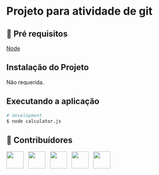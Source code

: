 # Projeto para atividade de git
 
## 🔐 Pré requisitos

<a href="https://nodejs.dev/">Node</a> &nbsp;

## Instalação do Projeto

Não requerida.

## Executando a aplicação

```bash
# development
$ node calculator.js
```

## 🤝 Contribuídores

<a href="https://github.com/wagnerloch"><img src="https://github.com/wagnerloch.png" width="45" height="45"></a> &nbsp;
<a href="https://github.com/mateuscastro5"><img src="https://github.com/mateuscastro5.png" width="45" height="45"></a> &nbsp;
<a href="https://github.com/devveiga"><img src="https://github.com/devveiga.png" width="45" height="45"></a> &nbsp;
<a href="https://github.com/arthurxavier19"><img src="https://github.com/arthurxavier19.png" width="45" height="45"></a> &nbsp;
<a href="https://github.com/lucaskfferreira"><img src="https://github.com/lucaskfferreira" width="45" height="45"></a> &nbsp;
